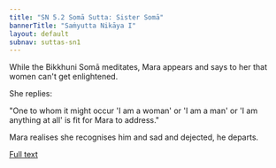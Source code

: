 ```yaml
---
title: "SN 5.2 Somā Sutta: Sister Somā"
bannerTitle: "Saṁyutta Nikāya I" 
layout: default 
subnav: suttas-sn1
---
```


While the Bikkhuni Somā meditates, Mara appears and says to her that women can't get enlightened.  

She replies:  

"One to whom it might occur 'I am a woman' or 'I am a man' or 'I am anything at all' is fit for Mara to address."

Mara realises she recognises him and sad and dejected, he departs.

[Full text](https://www.dhammatalks.org/suttas/SN/SN5_2.html)
